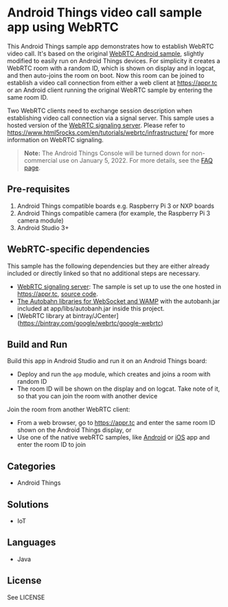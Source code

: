 # Android Things video call sample app using WebRTC

This Android Things sample app demonstrates how to establish WebRTC video call. It's based on the
original [WebRTC Android sample](https://webrtc.org/native-code/android/), slightly modified
to easily run on Android Things devices. For simplicity it creates a WebRTC room with a random ID,
which is shown on display and in logcat, and then auto-joins the room on boot. Now this room
can be joined to establish a video call connection from either a web client at https://appr.tc or
an Android client running the original WebRTC sample by entering the same room ID.

Two WebRTC clients need to exchange session description when establishing video call connection
via a signal server. This sample uses a hosted version of the [WebRTC signaling server](https://appr.tc).
Please refer to https://www.html5rocks.com/en/tutorials/webrtc/infrastructure/ for more information
on WebRTC signaling.

> **Note:** The Android Things Console will be turned down for non-commercial
> use on January 5, 2022. For more details, see the
> [FAQ page](https://developer.android.com/things/faq).

## Pre-requisites

1. Android Things compatible boards e.g. Raspberry Pi 3 or NXP boards
1. Android Things compatible camera (for example, the Raspberry Pi 3 camera module)
1. Android Studio 3+

## WebRTC-specific dependencies

This sample has the following dependencies but they are either already included or directly linked
so that no additional steps are necessary.

* [WebRTC signaling server](https://appr.tc): The sample is set up to use the one hosted in https://appr.tc,
[source code](https://github.com/webrtc/apprtc#apprtc-demo-code).
* [The Autobahn libraries for WebSocket and WAMP](https://crossbar.io/autobahn/) with the autobanh.jar
included at app/libs/autobanh.jar inside this project.
* [WebRTC library at bintray/JCenter] (https://bintray.com/google/webrtc/google-webrtc)

## Build and Run

Build this app in Android Studio and run it on an Android Things board:

* Deploy and run the `app` module, which creates and joins a room with random ID
* The room ID will be shown on the display and on logcat. Take note of it, so that you can join the room with another device

Join the room from another WebRTC client:

* From a web browser, go to https://appr.tc and enter the same room ID shown on the Android Things display, or
* Use one of the native webRTC samples, like [Android](https://webrtc.org/native-code/android/) or [iOS](https://webrtc.org/native-code/ios/) app and enter the room ID to join

## Categories

- Android Things

## Solutions

- IoT

## Languages

- Java


## License

See LICENSE
